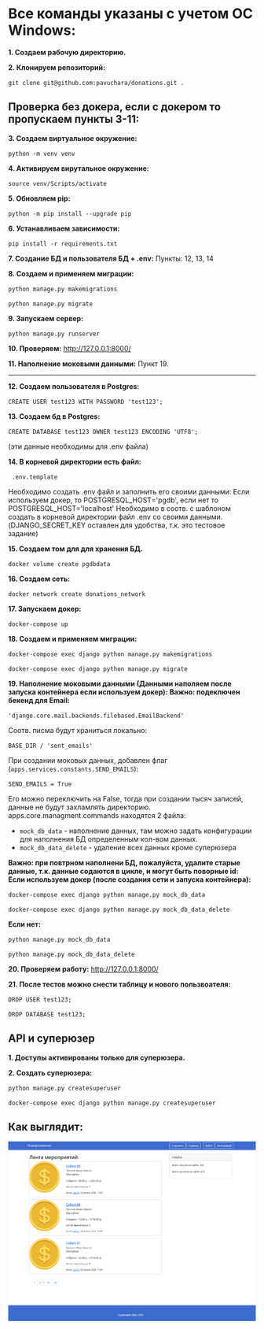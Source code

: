 # Все команды указаны с учетом ОС Windows:

**1. Создаем рабочую директорию.**

**2. Клонируем репозиторий:**
```
git clone git@github.com:pavuchara/donations.git .
```

## Проверка без докера, если с докером то пропускаем пункты 3-11:


**3. Создаем виртуальное окружение:**
```
python -m venv venv
```
**4. Активируем вирутальное окружение:**
```
source venv/Scripts/activate
```
**5. Обновляем pip:**
```
python -m pip install --upgrade pip
```
**6. Устанавливаем зависимости:**
```
pip install -r requirements.txt
```
**7. Создание БД и пользователя БД + .env:**
Пункты: 12, 13, 14

**8. Создаем и применяем миграции:**
```
python manage.py makemigrations
```
```
python manage.py migrate
```

**9. Запускаем сервер:**
```
python manage.py runserver
```
**10. Проверяем:**
http://127.0.0.1:8000/

**11. Наполнение моковыми данными:**
Пункт 19.

***

**12. Создаем пользователя в Postgres:**
```
CREATE USER test123 WITH PASSWORD 'test123';
```
**13. Создаем бд в Postgres:**
```
CREATE DATABASE test123 OWNER test123 ENCODING 'UTF8';
```
(эти данные необходимы для .env файла)

**14. В корневой директории есть файл:**
```
 .env.template
```
Необходимо создать .env файл и заполнить его своими данными:
Если используем докер, то POSTGRESQL_HOST='pgdb', если нет то POSTGRESQL_HOST='localhost'
Необходимо в соотв. с шаблоном создать в корневой директории файл .env со своими данными.
(DJANGO_SECRET_KEY оставлен для удобства, т.к. это тестовое задание)


**15. Создаем том для для хранения БД.**
```
docker volume create pgdbdata
```
**16. Создаем сеть:**
```
docker network create donations_network
```
**17. Запускаем докер:**
```
docker-compose up
```
**18. Создаем и применяем миграции:**
```
docker-compose exec django python manage.py makemigrations
```
```
docker-compose exec django python manage.py migrate
```

**19. Наполнение моковыми данными (Данными наполяем после запуска контейнера если используем докер):**
**Важно: подеключен бекенд для Email:**

```
'django.core.mail.backends.filebased.EmailBackend'
```
Соотв. писма будут храниться локально:
```
BASE_DIR / 'sent_emails'
```
При создании моковых данных, добавлен флаг (`apps.services.constants.SEND_EMAILS`):
```
SEND_EMAILS = True
```
Его можно переключить на False, тогда при создании тысяч записей, данные не будут захламлять директорию.
apps.core.managment.commands находятся 2 файла:
- `mock_db_data` - наполнение данных, там можно задать конфигурации для наполнения БД определенным кол-вом данных.
- `mock_db_data_delete` - удаление всех данных кроме суперюзера

**Важно: при повтрном наполнени БД, пожалуйста, удалите старые данные, т.к. данные содаются в цикле, и могут быть поворные id:**
**Если используем докер (после создания сети и запуска контейнера):**
```
docker-compose exec django python manage.py mock_db_data
```
```
docker-compose exec django python manage.py mock_db_data_delete
```

**Если нет:**
```
python manage.py mock_db_data
```
```
python manage.py mock_db_data_delete
```

**20. Проверяем работу:**
http://127.0.0.1:8000/

**21. После тестов можно снести таблицу и нового пользвоателя:**
```
DROP USER test123;
```
```
DROP DATABASE test123;
```


## API и суперюзер

**1. Доступы активированы только для суперюзера.**

**2. Создать суперюзера:**
```
python manage.py createsuperuser
```

```
docker-compose exec django python manage.py createsuperuser
```

## Как выглядит:

![визуально](/media/prew.png)
